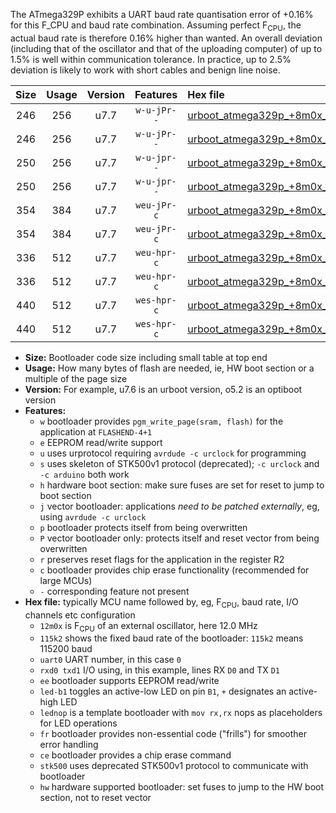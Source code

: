 The ATmega329P exhibits a UART baud rate quantisation error of +0.16% for this F_CPU and baud rate combination. Assuming perfect F<sub>CPU</sub>, the actual baud rate is therefore 0.16% higher than wanted. An overall deviation (including that of the oscillator and that of the uploading computer) of up to 1.5% is well within communication tolerance. In practice, up to 2.5% deviation is likely to work with short cables and benign line noise.

|Size|Usage|Version|Features|Hex file|
|:-:|:-:|:-:|:-:|:--|
|246|256|u7.7|`w-u-jPr--`|[urboot_atmega329p_+8m0x_+++9k6_uart0_rxe0_txe1_led+b5.hex](https://raw.githubusercontent.com/stefanrueger/urboot.hex/main/mcus/atmega329p/external_oscillator/fcpu_+8m0x/br_+++9k6/urboot_atmega329p_+8m0x_+++9k6_uart0_rxe0_txe1_led+b5.hex)|
|246|256|u7.7|`w-u-jPr--`|[urboot_atmega329p_+8m0x_+++9k6_uart0_rxe0_txe1_lednop.hex](https://raw.githubusercontent.com/stefanrueger/urboot.hex/main/mcus/atmega329p/external_oscillator/fcpu_+8m0x/br_+++9k6/urboot_atmega329p_+8m0x_+++9k6_uart0_rxe0_txe1_lednop.hex)|
|250|256|u7.7|`w-u-jpr--`|[urboot_atmega329p_+8m0x_+++9k6_uart0_rxe0_txe1_led+b5_fr.hex](https://raw.githubusercontent.com/stefanrueger/urboot.hex/main/mcus/atmega329p/external_oscillator/fcpu_+8m0x/br_+++9k6/urboot_atmega329p_+8m0x_+++9k6_uart0_rxe0_txe1_led+b5_fr.hex)|
|250|256|u7.7|`w-u-jpr--`|[urboot_atmega329p_+8m0x_+++9k6_uart0_rxe0_txe1_lednop_fr.hex](https://raw.githubusercontent.com/stefanrueger/urboot.hex/main/mcus/atmega329p/external_oscillator/fcpu_+8m0x/br_+++9k6/urboot_atmega329p_+8m0x_+++9k6_uart0_rxe0_txe1_lednop_fr.hex)|
|354|384|u7.7|`weu-jPr-c`|[urboot_atmega329p_+8m0x_+++9k6_uart0_rxe0_txe1_ee_led+b5_fr_ce.hex](https://raw.githubusercontent.com/stefanrueger/urboot.hex/main/mcus/atmega329p/external_oscillator/fcpu_+8m0x/br_+++9k6/urboot_atmega329p_+8m0x_+++9k6_uart0_rxe0_txe1_ee_led+b5_fr_ce.hex)|
|354|384|u7.7|`weu-jPr-c`|[urboot_atmega329p_+8m0x_+++9k6_uart0_rxe0_txe1_ee_lednop_fr_ce.hex](https://raw.githubusercontent.com/stefanrueger/urboot.hex/main/mcus/atmega329p/external_oscillator/fcpu_+8m0x/br_+++9k6/urboot_atmega329p_+8m0x_+++9k6_uart0_rxe0_txe1_ee_lednop_fr_ce.hex)|
|336|512|u7.7|`weu-hpr-c`|[urboot_atmega329p_+8m0x_+++9k6_uart0_rxe0_txe1_ee_led+b5_fr_ce_hw.hex](https://raw.githubusercontent.com/stefanrueger/urboot.hex/main/mcus/atmega329p/external_oscillator/fcpu_+8m0x/br_+++9k6/urboot_atmega329p_+8m0x_+++9k6_uart0_rxe0_txe1_ee_led+b5_fr_ce_hw.hex)|
|336|512|u7.7|`weu-hpr-c`|[urboot_atmega329p_+8m0x_+++9k6_uart0_rxe0_txe1_ee_lednop_fr_ce_hw.hex](https://raw.githubusercontent.com/stefanrueger/urboot.hex/main/mcus/atmega329p/external_oscillator/fcpu_+8m0x/br_+++9k6/urboot_atmega329p_+8m0x_+++9k6_uart0_rxe0_txe1_ee_lednop_fr_ce_hw.hex)|
|440|512|u7.7|`wes-hpr-c`|[urboot_atmega329p_+8m0x_+++9k6_uart0_rxe0_txe1_ee_led+b5_fr_ce_stk500_hw.hex](https://raw.githubusercontent.com/stefanrueger/urboot.hex/main/mcus/atmega329p/external_oscillator/fcpu_+8m0x/br_+++9k6/urboot_atmega329p_+8m0x_+++9k6_uart0_rxe0_txe1_ee_led+b5_fr_ce_stk500_hw.hex)|
|440|512|u7.7|`wes-hpr-c`|[urboot_atmega329p_+8m0x_+++9k6_uart0_rxe0_txe1_ee_lednop_fr_ce_stk500_hw.hex](https://raw.githubusercontent.com/stefanrueger/urboot.hex/main/mcus/atmega329p/external_oscillator/fcpu_+8m0x/br_+++9k6/urboot_atmega329p_+8m0x_+++9k6_uart0_rxe0_txe1_ee_lednop_fr_ce_stk500_hw.hex)|

- **Size:** Bootloader code size including small table at top end
- **Usage:** How many bytes of flash are needed, ie, HW boot section or a multiple of the page size
- **Version:** For example, u7.6 is an urboot version, o5.2 is an optiboot version
- **Features:**
  + `w` bootloader provides `pgm_write_page(sram, flash)` for the application at `FLASHEND-4+1`
  + `e` EEPROM read/write support
  + `u` uses urprotocol requiring `avrdude -c urclock` for programming
  + `s` uses skeleton of STK500v1 protocol (deprecated); `-c urclock` and `-c arduino` both work
  + `h` hardware boot section: make sure fuses are set for reset to jump to boot section
  + `j` vector bootloader: applications *need to be patched externally*, eg, using `avrdude -c urclock`
  + `p` bootloader protects itself from being overwritten
  + `P` vector bootloader only: protects itself and reset vector from being overwritten
  + `r` preserves reset flags for the application in the register R2
  + `c` bootloader provides chip erase functionality (recommended for large MCUs)
  + `-` corresponding feature not present
- **Hex file:** typically MCU name followed by, eg, F<sub>CPU</sub>, baud rate, I/O channels etc configuration
  + `12m0x` is F<sub>CPU</sub> of an external oscillator, here 12.0 MHz
  + `115k2` shows the fixed baud rate of the bootloader: `115k2` means 115200 baud
  + `uart0` UART number, in this case `0`
  + `rxd0 txd1` I/O using, in this example, lines RX `D0` and TX `D1`
  + `ee` bootloader supports EEPROM read/write
  + `led-b1` toggles an active-low LED on pin `B1`, `+` designates an active-high LED
  + `lednop` is a template bootloader with `mov rx,rx` nops as placeholders for LED operations
  + `fr` bootloader provides non-essential code ("frills") for smoother error handling
  + `ce` bootloader provides a chip erase command
  + `stk500` uses deprecated STK500v1 protocol to communicate with bootloader
  + `hw` hardware supported bootloader: set fuses to jump to the HW boot section, not to reset vector
